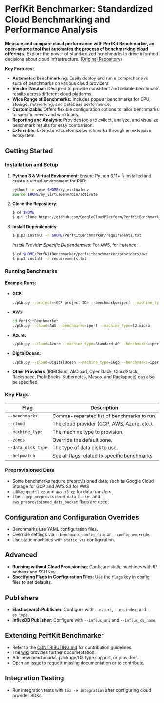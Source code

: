 # PerfKit Benchmarker: Standardized Cloud Benchmarking and Performance Analysis

**Measure and compare cloud performance with PerfKit Benchmarker, an open-source tool that automates the process of benchmarking cloud offerings.** Explore the power of standardized benchmarks to drive informed decisions about cloud infrastructure. ([Original Repository](https://github.com/GoogleCloudPlatform/PerfKitBenchmarker))

**Key Features:**

*   **Automated Benchmarking:** Easily deploy and run a comprehensive suite of benchmarks on various cloud providers.
*   **Vendor-Neutral:** Designed to provide consistent and reliable benchmark results across different cloud platforms.
*   **Wide Range of Benchmarks:** Includes popular benchmarks for CPU, storage, networking, and database performance.
*   **Customizable:** Offers flexible configuration options to tailor benchmarks to specific needs and workloads.
*   **Reporting and Analysis:** Provides tools to collect, analyze, and visualize benchmark results for easy comparison.
*   **Extensible:** Extend and customize benchmarks through an extensive ecosystem.

## Getting Started

### Installation and Setup

1.  **Python 3 & Virtual Environment**: Ensure Python 3.11+ is installed and create a virtual environment for PKB:

    ```bash
    python3 -m venv $HOME/my_virtualenv
    source $HOME/my_virtualenv/bin/activate
    ```

2.  **Clone the Repository**:

    ```bash
    $ cd $HOME
    $ git clone https://github.com/GoogleCloudPlatform/PerfKitBenchmarker.git
    ```

3.  **Install Dependencies**:

    ```bash
    $ pip3 install -r $HOME/PerfKitBenchmarker/requirements.txt
    ```
    *Install Provider Specific Dependencies*: For AWS, for instance:
    ```bash
    $ cd $HOME/PerfKitBenchmarker/perfkitbenchmarker/providers/aws
    $ pip3 install -r requirements.txt
    ```

### Running Benchmarks

#### Example Runs:
*   **GCP:**
    ```bash
    ./pkb.py --project=<GCP project ID> --benchmarks=iperf --machine_type=f1-micro
    ```

*   **AWS:**
    ```bash
    cd PerfKitBenchmarker
    ./pkb.py --cloud=AWS --benchmarks=iperf --machine_type=t2.micro
    ```

*   **Azure:**
    ```bash
    ./pkb.py --cloud=Azure --machine_type=Standard_A0 --benchmarks=iperf
    ```

*   **DigitalOcean:**
    ```bash
    ./pkb.py --cloud=DigitalOcean --machine_type=16gb --benchmarks=iperf
    ```

*   **Other Providers**  (IBMCloud, AliCloud, OpenStack, CloudStack, Rackspace, ProfitBricks, Kubernetes, Mesos, and Rackspace)  can also be specified.

### Key Flags

| Flag                | Description                                              |
| ------------------- | -------------------------------------------------------- |
| `--benchmarks`      | Comma-separated list of benchmarks to run.              |
| `--cloud`           | The cloud provider (GCP, AWS, Azure, etc.).           |
| `--machine_type`    | The machine type to provision.                          |
| `--zones`           | Override the default zone.                               |
| `--data_disk_type`  | The type of data disk to use.                            |
| `--helpmatch`       | See all flags related to specific benchmarks             |

### Preprovisioned Data

*   Some benchmarks require preprovisioned data; such as Google Cloud Storage for GCP and AWS S3 for AWS
*   Utilize `gsutil cp` and `aws s3 cp` for data transfers.
*   The `--gcp_preprovisioned_data_bucket` and `--aws_preprovisioned_data_bucket` flags are used.

## Configuration and Configuration Overrides

*   Benchmarks use YAML configuration files.
*   Override settings via `--benchmark_config_file` or `--config_override`.
*   Use static machines with `static_vms` configuration.

## Advanced

*   **Running without Cloud Provisioning**: Configure static machines with IP address and SSH key.
*   **Specifying Flags in Configuration Files**: Use the `flags` key in config files to set defaults.

## Publishers

*   **Elasticsearch Publisher**: Configure with `--es_uri`, `--es_index`, and `--es_type`.
*   **InfluxDB Publisher**: Configure with `--influx_uri` and `--influx_db_name`.

## Extending PerfKit Benchmarker

*   Refer to the [CONTRIBUTING.md](https://github.com/GoogleCloudPlatform/PerfKitBenchmarker/blob/master/CONTRIBUTING.md) for contribution guidelines.
*   The [wiki](https://github.com/GoogleCloudPlatform/PerfKitBenchmarker/wiki) provides further documentation.
*   Add new benchmarks, package/OS type support, or providers.
*   Open an [issue](https://github.com/GoogleCloudPlatform/PerfKitBenchmarker/issues) to request missing documentation or to contribute.

## Integration Testing

*   Run integration tests with `tox -e integration` after configuring cloud provider SDKs.